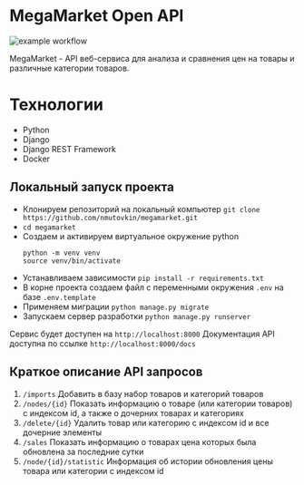 # MegaMarket Open API

![example workflow](https://github.com/nmutovkin/megamarket/actions/workflows/megamarket_workflow.yml/badge.svg)

MegaMarket - API веб-сервиса для анализа и сравнения цен на товары и различные категории товаров.

# Технологии
* Python
* Django
* Django REST Framework
* Docker

## Локальный запуск проекта

* Клонируем репозиторий на локальный компьютер ```git clone https://github.com/nmutovkin/megamarket.git```
* ```cd megamarket```
* Создаем и активируем виртуальное окружение python
    ```
    python -m venv venv
    source venv/bin/activate
    ```
* Устанавливаем зависимости ```pip install -r requirements.txt```
* В корне проекта создаем файл с переменными окружения ```.env``` на базе ```.env.template```
* Применяем миграции ```python manage.py migrate```
* Запускаем сервер разработки ```python manage.py runserver```

Сервис будет доступен на ```http://localhost:8000```
Документация API доступна по ссылке ```http://localhost:8000/docs```

## Краткое описание API запросов

1. ```/imports``` Добавить в базу набор товаров и категорий товаров
2. ```/nodes/{id}``` Показать информацию о товаре (или категории товаров) с индексом id, а также о дочерних товарах и категориях
3. ```/delete/{id}``` Удалить товар или категорию с индексом id и все дочерние элементы
4. ```/sales``` Показать информацию о товарах цена которых была обновлена за последние сутки
5. ```/node/{id}/statistic``` Информация об истории обновления цены товара или категории с индексом id
